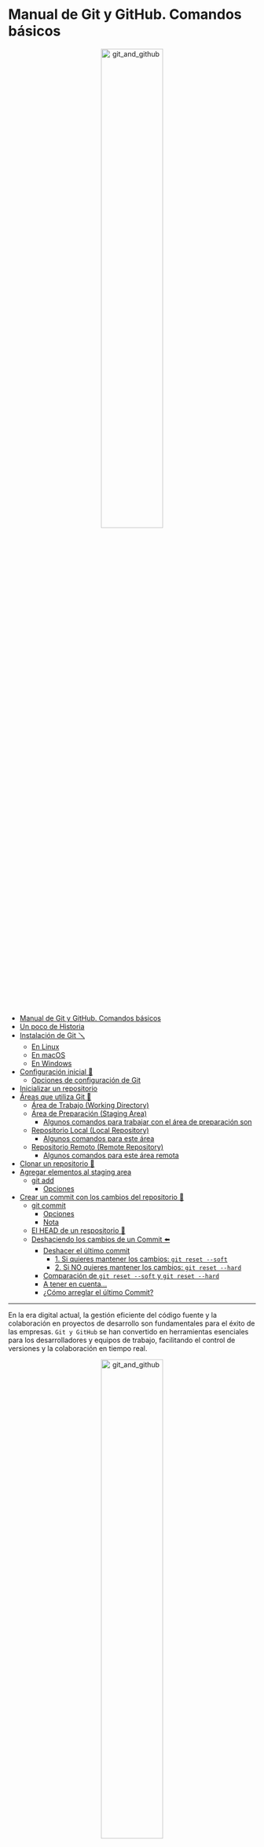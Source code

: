 # Manual de Git y GitHub. Comandos básicos

<div style="text-align: center;">
  <img src="IMG/git.png" alt="git_and_github" style="width: 50%;"/>
</div>


- [Manual de Git y GitHub. Comandos básicos](#manual-de-git-y-github-comandos-básicos)
- [Un poco de Historia](#un-poco-de-historia)
- [Instalación de Git 🪛](#instalación-de-git-)
  - [En Linux](#en-linux)
  - [En macOS](#en-macos)
  - [En Windows](#en-windows)
- [Configuración inicial 📝](#configuración-inicial-)
  - [Opciones de configuración de Git](#opciones-de-configuración-de-git)
- [Inicializar un repositorio](#inicializar-un-repositorio)
- [Áreas que utiliza Git 📍](#áreas-que-utiliza-git-)
  - [Área de Trabajo (Working Directory)](#área-de-trabajo-working-directory)
  - [Área de Preparación (Staging Area)](#área-de-preparación-staging-area)
    - [Algunos comandos para trabajar con el área de preparación son](#algunos-comandos-para-trabajar-con-el-área-de-preparación-son)
  - [Repositorio Local (Local Repository)](#repositorio-local-local-repository)
    - [Algunos comandos para este área](#algunos-comandos-para-este-área)
  - [Repositorio Remoto (Remote Repository)](#repositorio-remoto-remote-repository)
    - [Algunos comandos para este área remota](#algunos-comandos-para-este-área-remota)
- [Clonar un repositorio 💊](#clonar-un-repositorio-)
- [Agregar elementos al staging area](#agregar-elementos-al-staging-area)
  - [git add](#git-add)
    - [Opciones](#opciones)
- [Crear un commit con los cambios del repositorio 📌](#crear-un-commit-con-los-cambios-del-repositorio-)
  - [git commit](#git-commit)
    - [Opciones](#opciones-1)
    - [Nota](#nota)
  - [El HEAD de un respositorio 🚩](#el-head-de-un-respositorio-)
  - [Deshaciendo los cambios de un Commit ⬅️](#deshaciendo-los-cambios-de-un-commit-️)
    - [Deshacer el último commit](#deshacer-el-último-commit)
      - [1. Si quieres mantener los cambios: `git reset --soft`](#1-si-quieres-mantener-los-cambios-git-reset---soft)
      - [2. Si NO quieres mantener los cambios: `git reset --hard`](#2-si-no-quieres-mantener-los-cambios-git-reset---hard)
    - [Comparación de `git reset --soft` y `git reset --hard`](#comparación-de-git-reset---soft-y-git-reset---hard)
    - [A tener en cuenta...](#a-tener-en-cuenta)
    - [¿Cómo arreglar el último Commit?](#cómo-arreglar-el-último-commit)

---

En la era digital actual, la gestión eficiente del código fuente y la colaboración en proyectos de desarrollo son fundamentales para el éxito de las empresas. `Git y GitHub` se han convertido en herramientas esenciales para los desarrolladores y equipos de trabajo, facilitando el control de versiones y la colaboración en tiempo real.

<div style="text-align: center;">
  <img src="IMG/git_github.png" alt="git_and_github" style="width: 50%;"/>
</div>

<div style="page-break-after: always;"></div>

# Un poco de Historia

La creciente complejidad del kernel de Linux exigía una solución más eficiente para gestionar sus múltiples versiones. Ante esta necesidad, Linus Torvalds desarrolló Git en 2005. Esta herramienta, diseñada específicamente para proyectos a gran escala, se convirtió rápidamente en el estándar de la industria.

Sus características más importantes serían:

- **Descentralizado**: A diferencia de otros sistemas de control de versiones centralizados, Git permite que cada desarrollador tenga una copia completa del repositorio en su equipo. Esto facilita la colaboración y la creación de ramas.
- **Rápido y eficiente**: Git está optimizado para realizar operaciones comunes como crear ramas, fusionar cambios y ver el historial de versiones de forma muy rápida.
- **Seguro**: Git utiliza un sistema de hash para garantizar la integridad de los datos y evitar la pérdida de información.
- **Flexible**: Git se adapta a una gran variedad de flujos de trabajo y proyectos, desde pequeños proyectos individuales hasta grandes desarrollos colaborativos.

<div style="text-align: center;">
  <img src="IMG/control_de_versiones.png" alt="control de versiones" style="width: 60%;"/>
</div>

# Instalación de Git 🪛

## En Linux

```bash
sudo apt update
sudo apt install git
```

## En macOS

```bash
brew install git
```

## En Windows

Puedes descargar Git desde [Git for Windows](https://gitforwindows.org/).

Para verificar la instalación:

```bash
git --version
```

# Configuración inicial 📝

Antes de comenzar a utilizar Git, es importante configurar tu nombre de usuario y dirección de correo electrónico. Puedes hacerlo utilizando los siguientes comandos:

```bash
git config --global user.name "isaias"
git config --global user.email "tu@email.com"
```

## Opciones de configuración de Git

Git ofrece una amplia gama de opciones de configuración que te permiten personalizar tu entorno de trabajo. Algunas de las opciones más comunes de `git config` son:

- `--global`: Esta opción permite establecer la configuración de forma global para todos los repositorios en tu sistema. Por ejemplo:

  ```bash
  git config --global user.name "isaias"
  git config --global user.email "tu@email.com"
  ```

- `--local`: Esta opción establece la configuración específica para el repositorio actual. Por ejemplo:

  ```bash
  git config --local core.autocrlf true

  #🌟 Los Finales de línea:  Son caracteres especiales que indican el final de una línea de texto en un archivo.
  # Diferentes sistemas operativos utilizan diferentes convenciones para representar los finales de línea:
  # --> Windows: Utiliza una combinación de dos caracteres (Carriage Return y Line Feed), comúnmente abreviados como CRLF.
  # --> Linux/macOS: Utiliza un solo carácter (Line Feed), abreviado como LF.

  # Si trabajas principalmente en Windows: Esta configuración es una buena opción para simplificar
  # la gestión de los finales de línea.
  # Si colaboras con personas que usan diferentes sistemas operativos: Ayuda a mantener una consistencia
  # en el repositorio y evita conflictos.
  ```

- `--system`: Esta opción establece la configuración a nivel de sistema para todos los usuarios en la máquina. Requiere privilegios de administrador. Por ejemplo:

  ```bash
  git config --system core.editor "vim"

  ```

- `--unset`: Esta opción permite eliminar una opción de configuración existente. Por ejemplo:

  ```bash
  git config --unset user.name
  ```

- Configurar nombre de la Rama de inicio por defecto

  ```bash
  git config --global init.defaultBranch main
  ```

- Configurar editor por defecto

  ```bash
  git config --global core.editor "code --wait"

  # --wait: Esta opción le indica a Visual Studio Code que espere hasta que cierres el archivo editado
  # antes de continuar con el siguiente comando de Git. Esto es útil para evitar que Git intente realizar
  # otras acciones mientras estás editando el mensaje de commit.

  git config --system --get core.editor

  # Esto debería mostrar la ruta completa a tu instalación de editor por defecto en la configuración System.
  ```

# Inicializar un repositorio

Para iniciar un nuevo repositorio Git en un directorio existente, puedes utilizar el comando `git init`. Por ejemplo:

```bash
git init
git init nombre_de_la_carpeta
```

# Áreas que utiliza Git 📍

Git gestiona los cambios en el código a través de diferentes áreas. En concreto hay 3 áreas principales si sólo trabajamos en local o 4 si trabajamos en remoto.

<div style="text-align: center;">
  <img src="IMG/areas.png" alt="control de versiones" style="width: 90%;"/>
</div>

## Área de Trabajo (Working Directory)

Es la carpeta donde tienes tu proyecto. En esta área es donde haces todos los cambios, como editar, crear o eliminar archivos.

- **Modificar Archivos**: Aquí es donde trabajas activamente en tu código.
- **Reflejar el Estado Actual**: La área de trabajo muestra la versión actual de los archivos en tu proyecto.

## Área de Preparación (Staging Area)

También conocida como "index", el área de preparación es un espacio intermedio donde puedes seleccionar y revisar los cambios que deseas incluir en el siguiente commit.

- **Seleccionar Cambios**: Te permite elegir qué cambios específicos se incluirán en el próximo commit, sin necesidad de comprometer todos los cambios realizados en el área de trabajo.
- **Revisar Cambios**: Puedes revisar y organizar qué archivos o partes de archivos deseas agregar al commit.

### Algunos comandos para trabajar con el área de preparación son

- `git add <archivo>`: Agrega cambios al área de preparación.
- `git reset <archivo>`: Quita cambios del área de preparación.

## Repositorio Local (Local Repository)

Es donde Git almacena la historia de cambios de tu proyecto. Se encuentra dentro de la carpeta de tu proyecto y contiene todos los commits realizados. Este área es donde se almacenan los cambios que has preparado para el siguiente commit.

- **Historial de Cambios**: Guarda todos los commits que has realizado, permitiéndote volver a versiones anteriores.
- **Ramas y Etiquetas**: Permite crear ramas para trabajar en diferentes características o correcciones sin afectar la rama principal.

### Algunos comandos para este área

- `git commit`: Guarda los cambios del área de preparación en el repositorio local.
- `git log`: Muestra el historial de commits.

## Repositorio Remoto (Remote Repository)

Es una versión del repositorio que se encuentra en un servidor remoto, como GitHub, GitLab o Bitbucket. Es donde se comparte el código con otros colaboradores. Lo más importante de este area es:

- **Colaboración**: Permite a múltiples usuarios trabajar en el mismo proyecto, compartiendo y sincronizando cambios.
- **Respaldo**: Proporciona un lugar seguro para almacenar el código y el historial de cambios.

### Algunos comandos para este área remota

- `git push`: Envía tus commits del repositorio local al remoto.
- `git pull`: Trae cambios del repositorio remoto al local.

# Clonar un repositorio 💊

Si deseas obtener una copia de un repositorio existente, puedes utilizar el comando `git clone`. Por ejemplo, para clonar un repositorio remoto:

```bash
git clone https://github.com/usuario/repositorio.git
```

# Agregar elementos al staging area

## git add

El comando `git add` se usa para indicar a Git qué cambios deben ser incluidos en el siguiente commit.

```bash
git add <archivo>
```

### Opciones

- `.`: Agrega todos los cambios en el directorio actual y subdirectorios.

  ```bash
  git add .
  ```

- `-A` o `--all`: Agrega todos los cambios, incluyendo archivos eliminados.

  ```bash
  git add -A
  ```

- `-p` o `--patch`: Permite agregar cambios de manera interactiva, eligiendo qué partes de un archivo agregar.

  ```bash
  git add -p
  ```

- `-n` o `--dry-run`: Muestra qué archivos se agregarían sin realmente agregarlos.

  ```bash
  git add -n .
  ```

  Para eliminar elementos del área de preparación, puedes usar el comando `git reset`. Este comando te permite quitar cambios que hayas agregado previamente. Aquí tienes un ejemplo:

  ```bash
  git reset <archivo>  # Quita un archivo específico del área de preparación
    # Análogamente se puede usar restore con --staged para realizar lo mismo:
  git restore --staged <archivo> # quita un archivo específico del área de preparación
  ```

  Recuerda que quitar un archivo del área de preparación no descarta los cambios que hayas hecho en el archivo, simplemente los mueve de vuelta al directorio de trabajo. Si quieres descartar los cambios por completo, puedes usar el comando `git checkout` que veremos más adelante

<div style="text-align: center;">
  <img src="IMG/GEYQHS8aYAAI2Dk.jpg" alt="control de versiones" style="width: 80%;"/>
</div>

# Crear un commit con los cambios del repositorio 📌

Los commits sirven para registrar los cambios que se han producido en el repositorio.
Se podrían ver como `fotografías`, donde cada fotografía muestra el estado de todos los ficheros que tenemos en nuestro repositorio, quedando registrados en el momento en que se hace el **commit**(la fotografía).

## git commit

El comando `git commit` se utiliza para guardar los cambios que has añadido al área de preparación.

```bash
git commit -m "Mensaje del commit"
```

### Opciones

- `-m`: Permite especificar un mensaje de commit en línea.

  ```bash
  git commit -m "Mensaje del commit"
  ```

- `-a` o `--all`: Agrega automáticamente todos los archivos modificados y eliminados al commit, omitiendo la necesidad de usar `git add` previamente.

  ```bash
  git commit -a -m "Commit automático de archivos modificados"
  ```

- `--amend`: Modifica el último commit en lugar de crear uno nuevo.

  ```bash
  git commit --amend -m "Mensaje actualizado"
  ```

- `--no-edit`: Utilizado con `--amend` para conservar el mensaje de commit anterior sin cambiarlo.

  ```bash
  git commit --amend --no-edit
  ```

### Nota

En Git, los -- se utilizan como un delimitador para indicar que lo que sigue es un nombre de archivo o ruta, no opciones o flags para el comando. Esto es especialmente útil cuando hay ambigüedad en la interpretación de argumentos.

## El HEAD de un respositorio 🚩

Como hemos comentado antes, cada commit es una instantánea de tu proyecto en un momento dado. **HEAD es como una pequeña bandera que señala en qué punto de esa línea del tiempo te encuentras actualmente**.

**¿Qué hace exactamente HEAD?**

- **Apunta al commit actual:** En la mayoría de los casos, HEAD apunta al último commit de la rama en la que estás trabajando. Esto significa que cuando haces cambios y los confirmas con `git commit`, HEAD se mueve automáticamente al nuevo commit.
- **Puede moverse libremente:** Sin embargo, HEAD no está limitado a apuntar solo al último commit. Puedes usar comandos como `git checkout` para mover HEAD a cualquier commit específico, incluso a uno antiguo. Esto te permite explorar el historial de cambios, revertir a versiones anteriores o crear nuevas ramas a partir de cualquier punto.

**¿Por qué es importante HEAD?**

- **Determina el estado de tu directorio de trabajo:** Los archivos en tu directorio de trabajo reflejan el estado del commit al que apunta HEAD.
- **Es fundamental para crear ramas:** Cuando creas una nueva rama, se crea una nueva referencia que apunta al mismo commit que HEAD. Esto te permite trabajar en diferentes versiones de tu proyecto simultáneamente.
- **Permite realizar operaciones como merge y rebase:** Estas operaciones modifican la posición de HEAD y las ramas para combinar cambios o reescribir el historial de commits.

**Estados de HEAD:**

- **HEAD adjunto a una rama:** Es la situación más común. HEAD apunta directamente a una rama, y al moverte entre ramas, HEAD se mueve junto con ellas.
- **HEAD desapegado (detached HEAD):** Ocurre cuando HEAD apunta a un commit específico en lugar de a una rama. Esto suele suceder cuando utilizas comandos como `git checkout <hash>`. En este estado, los cambios que realices no se asociarán automáticamente a una rama.

**Ejemplo práctico:**

```bash
git checkout main  # Nos movemos a la rama main
# Realizamos cambios y hacemos un commit
git commit -m "New feature implemented in fichero1.txt"
# Ahora HEAD apunta al último commit de la rama main

git checkout HEAD~2  # Nos movemos dos commits atrás
# Estamos en un estado detached HEAD
# Realizamos algunos cambios y queremos guardarlos en una nueva rama
git checkout -b nueva_rama # Lo detallaré cuando lleguemos a la creación de RAMAS
```

## Deshaciendo los cambios de un Commit ⬅️

Una de las grandes ventajas de Git es que puedes deshacer casi cualquier cambio que hagas. Esto te proporciona una serie de **redes de seguridad** que te permiten revertir errores y seguir trabajando sin perder el control de tu proyecto.

Uno de esos casos comunes es cuando haces un **commit**. ¿Qué pasa si te has equivocado en el último commit? ¿Cómo puedes deshacerlo? ¿Y qué ocurre si ya lo has publicado en un repositorio remoto?

### Deshacer el último commit

A veces necesitas **revertir el último commit** que has hecho por varias razones, como haber añadido archivos incorrectos, querer cambiar algo más, o simplemente porque el commit no era necesario en ese momento.

Si **aún no has subido tus cambios al repositorio remoto**, tienes dos formas principales de deshacer el commit. La elección de una u otra dependerá de si deseas **mantener** o **eliminar** los cambios realizados en el commit.

#### 1. Si quieres mantener los cambios: `git reset --soft`

Usa el comando `git reset --soft` si quieres deshacer el último commit **pero mantener los cambios** en tu directorio de trabajo y en el staging area. Esto te permitirá hacer modificaciones o corregir algo antes de volver a realizar el commit.

**Comando:**

```bash
git reset --soft HEAD~1
```

- **`HEAD~1`**: Es una referencia al commit anterior al actual (`HEAD`). También puedes usar `HEAD^`, pero `HEAD~1` es más claro y menos problemático en ciertos sistemas.
- **`--soft`**: Esta opción mantiene los cambios en el _staging area_, lo que significa que los archivos que se habían "commiteado" volverán a estar listos para un nuevo commit.

**Ejemplo de uso:**
Supongamos que has hecho un commit de dos archivos (`README.md` e `index.js`), pero te das cuenta de que uno de los archivos no debería haber sido parte del commit.

```bash
git reset --soft HEAD~1
git status
```

Esto deshace el commit pero **mantiene los cambios en el staging area**:

```
On branch main
Changes to be committed:
  (use "git restore --staged <file>..." to unstage)
  modified: README.md
  modified: index.js
```

Después de este comando, puedes modificar lo que necesites y luego realizar un nuevo commit.

---

#### 2. Si NO quieres mantener los cambios: `git reset --hard`

Si prefieres **eliminar completamente los cambios** del último commit, puedes usar `git reset --hard`. Esto no solo deshace el commit, sino que también **borra todos los cambios** del directorio de trabajo, devolviendo el proyecto al estado anterior al commit.

**Comando:**

```bash
git reset --hard HEAD~1
```

- **`--hard`**: Esta opción elimina los cambios tanto del _staging area_ como del _working directory_. ¡Ten cuidado! Esto significa que perderás todos los cambios que habías hecho en ese commit, y no podrás recuperarlos fácilmente.

**Ejemplo de uso:**
Has hecho un commit, pero te das cuenta de que los cambios no eran correctos y deseas deshacerlos por completo.

```bash
git reset --hard HEAD~1
```

Después de ejecutar este comando, si haces `git status`, verás que ya no hay cambios en el directorio de trabajo ni en el staging area:

```
On branch main
nothing to commit, working tree clean
```

Este comando devuelve tu repositorio al estado exacto en el que estaba antes del commit, como si nunca hubieras hecho los cambios.

---

### Comparación de `git reset --soft` y `git reset --hard`

- **`git reset --soft`**: Deshace el commit pero **mantiene los cambios** en el staging area y el directorio de trabajo. Útil cuando solo quieres ajustar o modificar algo antes de volver a hacer un commit.
- **`git reset --hard`**: Deshace el commit y **elimina los cambios** tanto del staging area como del directorio de trabajo. Úsalo con precaución, ya que no podrás recuperar esos cambios fácilmente.

### A tener en cuenta...

1. **¿Qué pasa si ya has publicado el commit?**
   Si ya has subido el commit a un repositorio remoto (como GitHub o GitLab), deshacer un commit se vuelve un poco más complejo y puede causar problemas a otros desarrolladores que ya hayan sincronizado sus repositorios. En estos casos, necesitarás usar comandos como `git revert` o `git push --force`, que requieren mayor cuidado.

2. **`git reset` vs. `git revert`:**
   - `git reset` deshace commits localmente y no es seguro si ya has compartido esos commits.
   - `git revert`, en cambio, crea un nuevo commit que "deshace" el contenido de un commit anterior. Es la opción más segura si ya has publicado los cambios en un repositorio remoto.

### ¿Cómo arreglar el último Commit?

1. **Arreglar el último mensaje del commit**
   ```bash
    git commit --amend -m "Estoy arreglando el mensaje anterior"
   ```
2. **Añadir más cambios al último commit**
   ```bash
   # Añadimos los ficheros que hemos modificado.
   git add nuevofichero.js
   # Añadimos este nuevo fichero al commit anterior, no creamos uno nuevo
   git commit --amend -m "Estoy añadiendo nuevos ficheros al commit anteior"
   ```

Con esta modificación, lo importante es que **_No va a crear un nuevo commit_**, teniendo presente que `-amend` sólo funciona con el último commit y cuando no esté publicado en remoto.

---

```text

# Manual en construcción 🚧

Este manual está en proceso de desarrollo y actualización constante.
Aunque contiene información útil sobre Git y GitHub, es importante tener en cuenta que aún no está completo y puede haber secciones que requieran más detalles o ejemplos.
Si tienes alguna sugerencia o comentario sobre cómo puedo mejorar este manual, no dudes en realizar un Pull Request.
Tu retroalimentación es muy valiosa para mi.


    🦖 Ana FC
    📧 ana@iesiliberis.com
```

---
